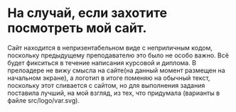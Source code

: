 # На случай, если захотите посмотреть мой сайт.
Сайт находится в непризентабельном виде с неприличным кодом, поскольку предыдущему преподавателю это было не особо важно. Всё будет фикситься в течение написания курсовой и диплома.
В прелоадере не вижу смысла на сайте(на данный момент размещен на начальном экране), а логотип в итоге поменяю на обычный текст, поскольку этот сливается с сайтом, но для выполнения задания поставила лучший, на мой взгляд, из тех, что придумала (варианты в файле src/logo/var.svg).
